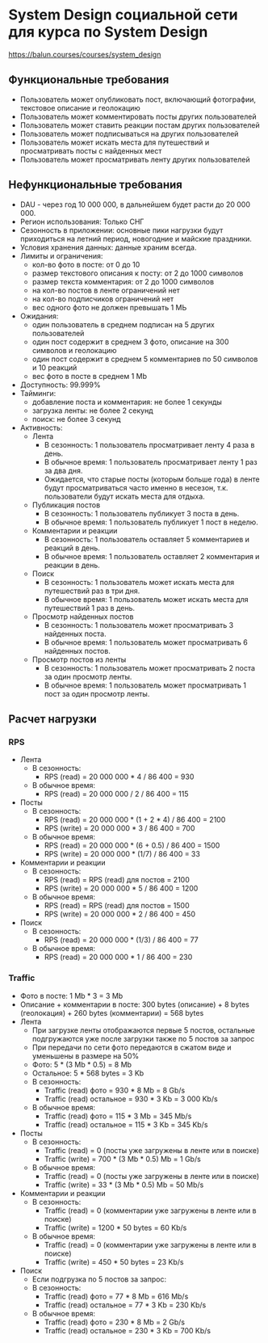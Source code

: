 # System Design социальной сети для курса по System Design
https://balun.courses/courses/system_design

## Функциональные требования
- Пользователь может опубликовать пост, включающий фотографии, текстовое описание и геолокацию
- Пользователь может комментировать посты других пользователей
- Пользователь может ставить реакции постам других пользователей
- Пользователь может подписываться на других пользователей
- Пользователь может искать места для путешествий и просматривать посты с найденных мест
- Пользователь может просматривать ленту других пользователей

## Нефункциональные требования
- DAU - через год 10 000 000, в дальнейшем будет расти до 20 000 000.
- Регион использования: Только СНГ
- Сезонность в приложении: основные пики нагрузки будут приходиться на летний период, новогодние и майские праздники.
- Условия хранения данных: данные храним всегда.
- Лимиты и ограничения: 
  - кол-во фото в посте: от 0 до 10
  - размер текстового описания к посту: от 2 до 1000 символов
  - размер текста комментария: от 2 до 1000 символов
  - на кол-во постов в ленте ограничений нет
  - на кол-во подписчиков ограничений нет
  - вес одного фото не должен превышать 1 МЬ
- Ожидания:
  - один пользователь в среднем подписан на 5 других пользователей
  - один пост содержит в среднем 3 фото, описание на 300 символов и геолокацию
  - один пост содержит в среднем 5 комментариев по 50 символов и 10 реакций
  - вес фото в посте в среднем 1 Mb
- Доступность: 99.999%
- Тайминги:
  - добавление поста и комментария: не более 1 секунды
  - загрузка ленты: не более 2 секунд
  - поиск: не более 3 секунд
- Активность:
  - Лента
    - В сезонность: 1 пользователь просматривает ленту 4 раза в день.
    - В обычное время: 1 пользователь просматривает ленту 1 раз за два дня.
    - Ожидается, что старые посты (которым больше года) в ленте будут просматриваться часто именно в несезон, т.к. пользователи будут искать места для отдыха.
  - Публикация постов
    - В сезонность: 1 пользователь публикует 3 поста в день.
    - В обычное время: 1 пользователь публикует 1 пост в неделю.
  - Комментарии и реакции
    - В сезонность: 1 пользователь оставляет 5 комментариев и реакций в день.
    - В обычное время: 1 пользователь оставляет 2 комментария и реакции в день.
  - Поиск
    - В сезонность: 1 пользователь может искать места для путешествий раз в три дня.
    - В обычное время: 1 пользователь может искать места для путешествий 1 раз в день.
  - Просмотр найденных постов
    - В сезонность: 1 пользователь может просматривать 3 найденных поста.
    - В обычное время: 1 пользователь может просматривать 6 найденных постов.
  - Просмотр постов из ленты
    - В сезонность: 1 пользователь может просматривать 2 поста за один просмотр ленты.
    - В обычное время: 1 пользователь может просматривать 1 пост за один просмотр ленты.
## Расчет нагрузки
### RPS
- Лента
  - В сезонность:
    - RPS (read) = 20 000 000 * 4 / 86 400 = 930
  - В обычное время:
    - RPS (read) = 20 000 000 / 2 / 86 400 = 115
- Посты
  - В сезонность:
    - RPS (read) = 20 000 000 * (1 + 2 * 4) / 86 400 = 2100
    - RPS (write) = 20 000 000 * 3 / 86 400 = 700
  - В обычное время:
    - RPS (read) = 20 000 000 * (6 + 0.5) / 86 400 = 1500
    - RPS (write) = 20 000 000 * (1/7) / 86 400 = 33
- Комментарии и реакции
  - В сезонность:
    - RPS (read) = RPS (read) для постов = 2100 
    - RPS (write) = 20 000 000 * 5 / 86 400 = 1200
  - В обычное время:
    - RPS (read) = RPS (read) для постов = 1500
    - RPS (write) = 20 000 000 * 2 / 86 400 = 450
- Поиск
  - В сезонность:
    - RPS (read) = 20 000 000 * (1/3) / 86 400 = 77
  - В обычное время:
    - RPS (read) = 20 000 000 * 1 / 86 400 = 230
### Traffic
- Фото в посте: 1 Mb * 3 = 3 Mb
- Описание + комментарии в посте: 300 bytes (описание) + 8 bytes (геолокация) + 260 bytes (комментарии) = 568 bytes
- Лента
  - При загрузке ленты отображаются первые 5 постов, остальные подгружаются уже после загрузки также по 5 постов за запрос
  - При передачи по сети фото передаются в сжатом виде и уменьшены в размере на 50%
  - Фото: 5 * (3 Mb * 0.5) = 8 Mb
  - Остальное: 5 * 568 bytes = 3 Kb
  - В сезонность:
    - Traffic (read) фото = 930 * 8 Mb = 8 Gb/s
    - Traffic (read) остальное = 930 * 3 Kb = 3 000 Kb/s
  - В обычное время:
    - Traffic (read) фото = 115 * 3 Mb = 345 Mb/s
    - Traffic (read) остальное = 115 * 3 Kb = 345 Kb/s
- Посты
  - В сезонность:
    - Traffic (read) = 0 (посты уже загружены в ленте или в поиске)
    - Traffic (write) = 700 * (3 Mb * 0.5) Mb = 1 Gb/s
  - В обычное время:
    - Traffic (read) = 0 (посты уже загружены в ленте или в поиске)
    - Traffic (write) = 33 * (3 Mb * 0.5) Mb = 50 Mb/s
- Комментарии и реакции
  - В сезонность:
    - Traffic (read) = 0 (комментарии уже загружены в ленте или в поиске)
    - Traffic (write) = 1200 * 50 bytes = 60 Kb/s
  - В обычное время:
    - Traffic (read) = 0 (комментарии уже загружены в ленте или в поиске)
    - Traffic (write) = 450 * 50 bytes = 23 Kb/s
- Поиск
  - Если подгрузка по 5 постов за запрос:
  - В сезонность:
    - Traffic (read) фото = 77 * 8 Mb = 616 Mb/s
    - Traffic (read) остальное = 77 * 3 Kb = 230 Kb/s
  - В обычное время:
    - Traffic (read) фото = 230 * 8 Mb = 2 Gb/s
    - Traffic (read) остальное = 230 * 3 Kb = 700 Kb/s